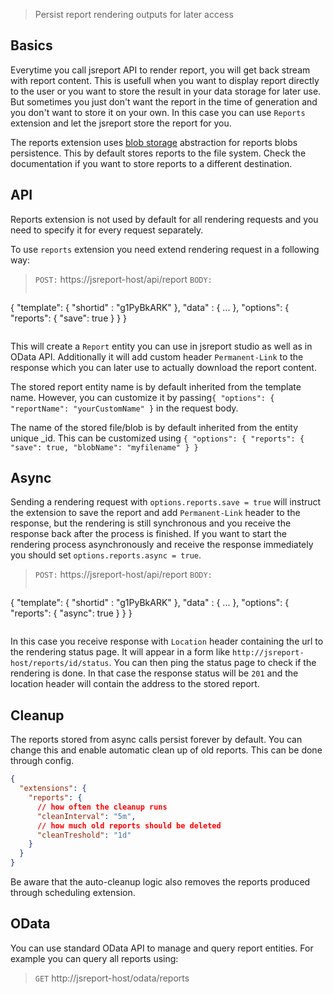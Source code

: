 



> Persist report rendering outputs for later access

## Basics
Everytime you call jsreport API to render report, you will get back stream with report content. This is usefull when you want to display report directly to the user or you want to store the result in your data storage for later use. But sometimes you just don't want the report in the time of generation and you don't want to store it on your own. In this case you can use `Reports` extension and let the jsreport store the report for you.

The reports extension uses [blob storage](/learn/blob-storages) abstraction for reports blobs persistence. This by default stores reports to the file system. Check the documentation if you want to store reports to a different destination.

## API

Reports extension is not used by default for all rendering requests and you need to specify it for every request separately.

To use `reports` extension you need extend rendering request in a following way:

> `POST:` https://jsreport-host/api/report
> `BODY:`
>```js
   {
      "template": { "shortid" : "g1PyBkARK" },
      "data" : { ... },
      "options": {
	      "reports": { "save": true }
      }
   }
>```

This will create a `Report` entity you can use in jsreport studio as well as in OData API. Additionally it will add custom header `Permanent-Link` to the response which you can later use to actually download the report content.

The stored report entity name is by default inherited from the template name. However, you can customize it by passing`{ "options": { "reportName": "yourCustomName" }` in the request body.

The name of the stored file/blob is by default inherited from the entity unique _id. This can be customized using `{ "options": { "reports": { "save": true, "blobName": "myfilename" } }`

## Async
Sending a rendering request with `options.reports.save = true` will instruct the extension to save the report and add `Permanent-Link` header to the response, but the rendering is still synchronous and you receive the response back after the process is finished. If you want to start the rendering process asynchronously and receive the response immediately you should set `options.reports.async = true`.

> `POST:` https://jsreport-host/api/report
> `BODY:`
>```js
   {
      "template": { "shortid" : "g1PyBkARK" },
      "data" : { ... },
      "options": {
	      "reports": { "async": true }
      }
   }
>```

In this case you receive response with `Location` header containing the url to the rendering status page. It will appear in a form like `http://jsreport-host/reports/id/status`. You can then ping the status page to check if the rendering is done. In that case the response status will be `201` and the location header will contain the address to the stored report.

## Cleanup
The reports stored from async calls persist forever by default. You can change this and enable automatic clean up of old reports. This can be done through config.
```json
{ 
  "extensions": { 
    "reports": {
      // how often the cleanup runs
      "cleanInterval": "5m",
      // how much old reports should be deleted
      "cleanTreshold": "1d"
    }
  }
}
```
Be aware that the auto-cleanup logic also removes the reports produced through scheduling extension.

## OData

You can use standard OData API to manage and query report entities. For example you can query all reports using:
> `GET` http://jsreport-host/odata/reports
